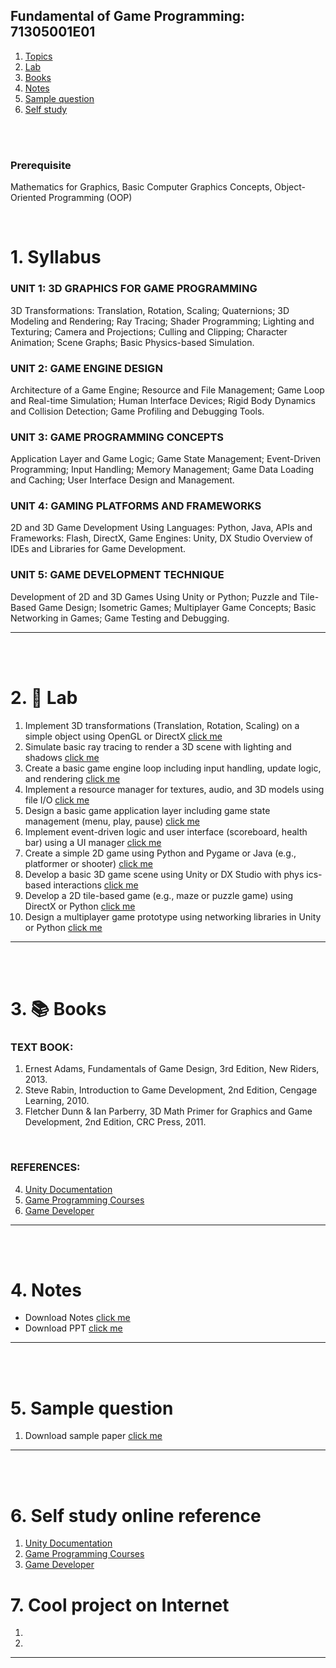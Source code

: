 ## Fundamental of Game Programming: 71305001E01

1. [Topics](#1)
2. [Lab](#2)
3. [Books](#3)
4. [Notes](#4)
5. [Sample question](#5)
6. [Self study](#6)

<br>
<br>

### Prerequisite
Mathematics for Graphics, Basic Computer Graphics Concepts, Object-Oriented Programming (OOP)

<br>

# 1. Syllabus<a id='1'></a>

### UNIT 1: 3D GRAPHICS FOR GAME PROGRAMMING
3D Transformations: Translation, Rotation, Scaling; Quaternions; 3D Modeling and Rendering; Ray Tracing; Shader
Programming; Lighting and Texturing; Camera and Projections; Culling and Clipping; Character Animation; Scene Graphs;
Basic Physics-based Simulation.

### UNIT 2: GAME ENGINE DESIGN
Architecture of a Game Engine; Resource and File Management; Game Loop and Real-time Simulation; Human Interface
Devices; Rigid Body Dynamics and Collision Detection; Game Profiling and Debugging Tools.

### UNIT 3: GAME PROGRAMMING CONCEPTS
Application Layer and Game Logic; Game State Management; Event-Driven Programming; Input Handling; Memory
Management; Game Data Loading and Caching; User Interface Design and Management.

### UNIT 4: GAMING PLATFORMS AND FRAMEWORKS
2D and 3D Game Development Using Languages: Python, Java, APIs and Frameworks: Flash, DirectX, Game Engines:
Unity, DX Studio Overview of IDEs and Libraries for Game Development.

### UNIT 5: GAME DEVELOPMENT TECHNIQUE
Development of 2D and 3D Games Using Unity or Python; Puzzle and Tile-Based Game Design; Isometric Games;
Multiplayer Game Concepts; Basic Networking in Games; Game Testing and Debugging.

---

<br>
<br>

# 2. 🧪 Lab<a id='2'></a>

1. Implement 3D transformations (Translation, Rotation, Scaling) on a simple object using OpenGL or DirectX [click me]()
2. Simulate basic ray tracing to render a 3D scene with lighting and shadows [click me]()
3. Create a basic game engine loop including input handling, update logic, and rendering [click me]()
4. Implement a resource manager for textures, audio, and 3D models using file I/O [click me]()
5. Design a basic game application layer including game state management (menu, play, pause) [click me]()
6. Implement event-driven logic and user interface (scoreboard, health bar) using a UI manager [click me]()
7. Create a simple 2D game using Python and Pygame or Java (e.g., platformer or shooter) [click me]()
8. Develop a basic 3D game scene using Unity or DX Studio with phys ics-based interactions [click me]()
9. Develop a 2D tile-based game (e.g., maze or puzzle game) using DirectX or Python [click me]()
10. Design a multiplayer game prototype using networking libraries in Unity or Python [click me]()
---

<br>
<br>

# 3. 📚 Books<a id='3'></a>

### TEXT BOOK:
1. Ernest Adams, Fundamentals of Game Design, 3rd Edition, New Riders, 2013.
2. Steve Rabin, Introduction to Game Development, 2nd Edition, Cengage Learning, 2010.
3. Fletcher Dunn & Ian Parberry, 3D Math Primer for Graphics and Game Development, 2nd Edition, CRC Press, 2011.

<br>

### REFERENCES:
4. [Unity Documentation](https://docs.unity3d.com5.NPTEL)
5. [Game Programming Courses](https://nptel.ac.in)
6. [Game Developer](https://www.gamedeveloper.com)



---

<br>
<br>

# 4. Notes<a id='4'></a>

- Download Notes [click me]()
- Download PPT [click me]()

---

<br>
<br>

# 5. Sample question<a id='5'></a>

1. Download sample paper [click me]()

---

<br>
<br>

# 6. Self study online reference<a id='6'></a>

1. [Unity Documentation](https://docs.unity3d.com5.NPTEL)  
2. [Game Programming Courses](https://nptel.ac.in) 
3. [Game Developer](https://www.gamedeveloper.com) 


# 7. Cool project on Internet

1. []()
1. []()

---